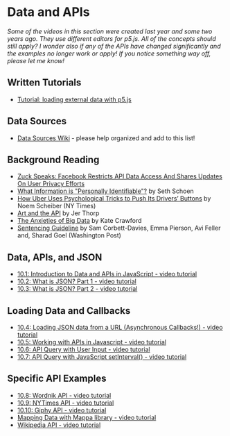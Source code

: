 # Data and APIs

*Some of the videos in this section were created last year and some two years ago. They use different editors for p5.js. All of the concepts should still apply? I wonder also if any of the APIs have changed significantly and the examples no longer work or apply! If you notice something way off, please let me know!*


## Written Tutorials
- [Tutorial: loading external data with p5.js](https://github.com/processing/p5.js/wiki/Loading-external-files:-AJAX,-XML,-JSON)

## Data Sources
* [Data Sources Wiki](https://github.com/ITPNYU/ICM-2018/wiki/Data-Sources) - please help organized and add to this list!

## Background Reading
* [Zuck Speaks: Facebook Restricts API Data Access And Shares Updates On User Privacy Efforts](https://adexchanger.com/platforms/zuck-speaks-facebook-restricts-api-data-access-and-shares-updates-on-user-privacy-efforts/)
* [What Information is "Personally Identifiable"?](https://www.eff.org/deeplinks/2009/09/what-information-personally-identifiable) by Seth Schoen
* [How Uber Uses Psychological Tricks to Push Its Drivers’ Buttons](https://www.nytimes.com/interactive/2017/04/02/technology/uber-drivers-psychological-tricks.html) by Noem Scheiber (NY Times)
* [Art and the API](http://blog.blprnt.com/blog/blprnt/art-and-the-api) by Jer Thorp
* [The Anxieties of Big Data](http://thenewinquiry.com/essays/the-anxieties-of-big-data/) by Kate Crawford
* [Sentencing Guideline](https://www.washingtonpost.com/news/monkey-cage/wp/2016/10/17/can-an-algorithm-be-racist-our-analysis-is-more-cautious-than-propublicas/) by Sam Corbett-Davies, Emma Pierson, Avi Feller and, Sharad Goel (Washington Post)

## Data, APIs, and JSON
* [10.1: Introduction to Data and APIs in JavaScript - video tutorial](https://youtu.be/rJaXOFfwGVw?list=PLRqwX-V7Uu6a-SQiI4RtIwuOrLJGnel0r)
* [10.2: What is JSON? Part 1 - video tutorial](https://youtu.be/_NFkzw6oFtQ?list=PLRqwX-V7Uu6a-SQiI4RtIwuOrLJGnel0r)
* [10.3: What is JSON? Part 2 - video tutorial](https://youtu.be/118sDpLOClw?list=PLRqwX-V7Uu6a-SQiI4RtIwuOrLJGnel0r)

## Loading Data and Callbacks
* [10.4: Loading JSON data from a URL (Asynchronous Callbacks!) - video tutorial](https://youtu.be/6mT3r8Qn1VY?list=PLRqwX-V7Uu6a-SQiI4RtIwuOrLJGnel0r)
* [10.5: Working with APIs in Javascript - video tutorial](https://youtu.be/ecT42O6I_WI?list=PLRqwX-V7Uu6a-SQiI4RtIwuOrLJGnel0r)
* [10.6: API Query with User Input - video tutorial](https://youtu.be/4UoUqnjUC2c?list=PLRqwX-V7Uu6a-SQiI4RtIwuOrLJGnel0r)
* [10.7: API Query with JavaScript setInterval() - video tutorial](https://youtu.be/UNtqhnhD-wo?list=PLRqwX-V7Uu6a-SQiI4RtIwuOrLJGnel0r)

## Specific API Examples
* [10.8: Wordnik API - video tutorial](https://youtu.be/YsgdUaOrFnQ?list=PLRqwX-V7Uu6a-SQiI4RtIwuOrLJGnel0r)
* [10.9: NYTimes API - video tutorial](https://youtu.be/IMne3LY4bks?list=PLRqwX-V7Uu6a-SQiI4RtIwuOrLJGnel0r)
* [10.10: Giphy API - video tutorial](https://youtu.be/mj8_w11MvH8?list=PLRqwX-V7Uu6a-SQiI4RtIwuOrLJGnel0r)
* [Mapping Data with Mappa library - video tutorial](https://youtu.be/ZiYdOwOrGyc?list=PLRqwX-V7Uu6a-SQiI4RtIwuOrLJGnel0r)
* [Wikipedia API - video tutorial](https://youtu.be/RPz75gcHj18?list=PLRqwX-V7Uu6a-SQiI4RtIwuOrLJGnel0r)

